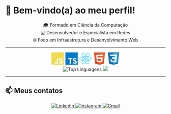 # 👋 Bem-vindo(a) ao meu perfil!

<p align="center">
  🎓 Formado em Ciência da Computação<br />
  💻 Desenvolvedor e Especialista em Redes<br />
  🌐 Foco em Infraestrutura e Desenvolvimento Web
</p>

---

<div align="center">
  <img alt="JavaScript" height="40" width="40" src="https://raw.githubusercontent.com/devicons/devicon/master/icons/javascript/javascript-plain.svg" />
  <img alt="TypeScript" height="40" width="40" src="https://raw.githubusercontent.com/devicons/devicon/master/icons/typescript/typescript-plain.svg" />
  <img alt="React" height="40" width="40" src="https://raw.githubusercontent.com/devicons/devicon/master/icons/react/react-original.svg" />
  <img alt="HTML5" height="40" width="40" src="https://raw.githubusercontent.com/devicons/devicon/master/icons/html5/html5-original.svg" />
  <img alt="CSS3" height="40" width="40" src="https://raw.githubusercontent.com/devicons/devicon/master/icons/css3/css3-original.svg" />
</div>

<div align="center">
  <img height="180em" src="https://github-readme-stats.vercel.app/api/top-langs/?username=nielkp&layout=compact&langs_count=7&theme=tokyonight" alt="Top Linguagens" />
  <img height="180em" src="https://github-readme-stats.vercel.app/api?username=nielkp&show_icons=true&theme=tokyonight&include_all_commits=true&count_private=true"/>
</div>

---

## 📫 Meus contatos

<div align="center">
  <a href="https://www.linkedin.com/in/daniel-knaip/" target="_blank" rel="noopener noreferrer">
    <img src="https://img.shields.io/badge/-LinkedIn-%230077B5?style=for-the-badge&logo=linkedin&logoColor=white" alt="LinkedIn" />
  </a>
  <a href="https://instagram.com/nielkp" target="_blank" rel="noopener noreferrer">
    <img src="https://img.shields.io/badge/-Instagram-%23E4405F?style=for-the-badge&logo=instagram&logoColor=white" alt="Instagram" />
  </a>
  <a href="mailto:danielknaip@gmail.com">
    <img src="https://img.shields.io/badge/-Gmail-%23333?style=for-the-badge&logo=gmail&logoColor=white" alt="Gmail" />
  </a>
</div>
